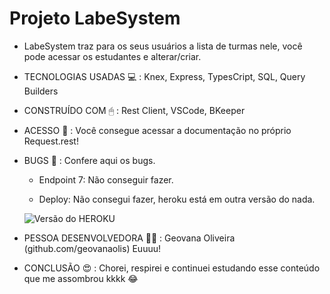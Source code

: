 # Projeto LabeSystem

* LabeSystem traz para os seus usuários a lista de turmas nele, você pode acessar os estudantes e alterar/criar.

* TECNOLOGIAS USADAS 💻 : Knex, Express, TypesCript, SQL, Query Builders
* CONSTRUÍDO COM 🖱 : Rest Client, VSCode, BKeeper

* ACESSO 🔌 : Você consegue acessar a documentação no próprio Request.rest!

* BUGS 👾 : Confere aqui os bugs.
	- Endpoint 7: Não conseguir fazer.

	- Deploy: Não consegui fazer, heroku está em outra versão do nada. 
	
	<img src="/image.png" alt="Versão do HEROKU"/>

* PESSOA DESENVOLVEDORA 👩‍💻 : Geovana Oliveira (github.com/geovanaolis) Euuuu!

* CONCLUSÃO 😍 : Chorei, respirei e continuei estudando esse conteúdo que me assombrou kkkk 😂 